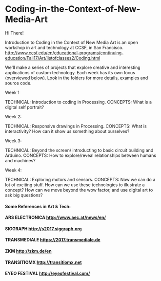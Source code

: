 # Coding-in-the-Context-of-New-Media-Art

Hi There!

Introduction to Coding in the Context of New Media Art is an open workshop in art and technology at CCSF, in San Francisco.
http://www.ccsf.edu/en/educational-programs/continuing-education/Fall17/Art/listofclasses2/Coding.html

We'll make a series of projects that explore creative and interesting applications of custom technology. Each week has its own focus (overviewed below). Look in the folders for more details, examples and source code.

Week 1

TECHNICAL: Introduction to coding in Processing. 
CONCEPTS: What is a digital self portrait?

Week 2:

TECHNICAL: Responsive drawings in Processing. 
CONCEPTS: What is interactivity? How can it show us something about ourselves?

Week 3:

TECHNICAL: Beyond the screen/ introducting to basic circuit building and Arduino. 
CONCEPTS: How to explore/reveal relationships between humans and machines?

Week 4:

TECHNICAL: Exploring motors and sensors. 
CONCEPTS: Now we can do a lot of exciting stuff. How can we use these technologies to illustrate a concept? How can we move beyond the wow factor, and use digital art to ask big questions?

#### Some References in Art & Tech:
#### ARS ELECTRONICA http://www.aec.at/news/en/
#### SIGGRAPH http://s2017.siggraph.org
#### TRANSMEDIALE https://2017.transmediale.de
#### ZKM http://zkm.de/en
#### TRANSITIOMX http://transitiomx.net
#### EYEO FESTIVAL http://eyeofestival.com/

